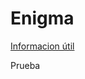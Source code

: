 # Enigma
[Informacion útil](https://github.com/GDiaz16/Enigma/blob/master/Recursos/Informacion.md)

Prueba
